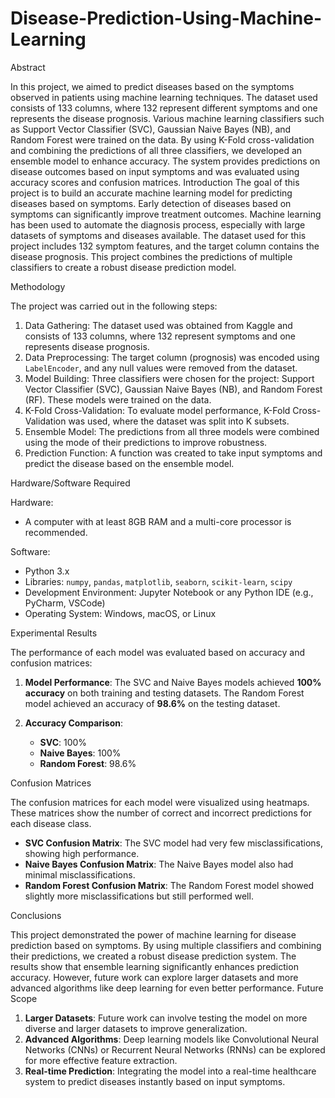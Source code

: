 # Disease-Prediction-Using-Machine-Learning

Abstract

In this project, we aimed to predict diseases based on the symptoms observed in patients using machine learning techniques. The dataset used consists of 133 columns, where 132 represent different symptoms and one represents the disease prognosis. Various machine learning classifiers such as Support Vector Classifier (SVC), Gaussian Naive Bayes (NB), and Random Forest were trained on the data. By using K-Fold cross-validation and combining the predictions of all three classifiers, we developed an ensemble model to enhance accuracy. The system provides predictions on disease outcomes based on input symptoms and was evaluated using accuracy scores and confusion matrices.
Introduction
The goal of this project is to build an accurate machine learning model for predicting diseases based on symptoms. Early detection of diseases based on symptoms can significantly improve treatment outcomes. Machine learning has been used to automate the diagnosis process, especially with large datasets of symptoms and diseases available. The dataset used for this project includes 132 symptom features, and the target column contains the disease prognosis. This project combines the predictions of multiple classifiers to create a robust disease prediction model.

Methodology

The project was carried out in the following steps:

1. Data Gathering: The dataset used was obtained from Kaggle and consists of 133 columns, where 132 represent symptoms and one represents disease prognosis.
2. Data Preprocessing: The target column (prognosis) was encoded using `LabelEncoder`, and any null values were removed from the dataset.
3. Model Building: Three classifiers were chosen for the project: Support Vector Classifier (SVC), Gaussian Naive Bayes (NB), and Random Forest (RF). These models were trained on the data.
4. K-Fold Cross-Validation: To evaluate model performance, K-Fold Cross-Validation was used, where the dataset was split into K subsets.
5. Ensemble Model: The predictions from all three models were combined using the mode of their predictions to improve robustness.
6. Prediction Function: A function was created to take input symptoms and predict the disease based on the ensemble model.



Hardware/Software Required

Hardware:

- A computer with at least 8GB RAM and a multi-core processor is recommended.

Software:

- Python 3.x
- Libraries: `numpy`, `pandas`, `matplotlib`, `seaborn`, `scikit-learn`, `scipy`
- Development Environment: Jupyter Notebook or any Python IDE (e.g., PyCharm, VSCode)
- Operating System: Windows, macOS, or Linux

  
Experimental Results

The performance of each model was evaluated based on accuracy and confusion matrices:

1. **Model Performance**: The SVC and Naive Bayes models achieved **100% accuracy** on both training and testing datasets. The Random Forest model achieved an accuracy of **98.6%** on the testing dataset.

2. **Accuracy Comparison**:
   - **SVC**: 100%
   - **Naive Bayes**: 100%
   - **Random Forest**: 98.6%

Confusion Matrices

The confusion matrices for each model were visualized using heatmaps. These matrices show the number of correct and incorrect predictions for each disease class.

- **SVC Confusion Matrix**: The SVC model had very few misclassifications, showing high performance.
- **Naive Bayes Confusion Matrix**: The Naive Bayes model also had minimal misclassifications.
- **Random Forest Confusion Matrix**: The Random Forest model showed slightly more misclassifications but still performed well.



Conclusions

This project demonstrated the power of machine learning for disease prediction based on symptoms. By using multiple classifiers and combining their predictions, we created a robust disease prediction system. The results show that ensemble learning significantly enhances prediction accuracy. However, future work can explore larger datasets and more advanced algorithms like deep learning for even better performance.
Future Scope
1. **Larger Datasets**: Future work can involve testing the model on more diverse and larger datasets to improve generalization.
2. **Advanced Algorithms**: Deep learning models like Convolutional Neural Networks (CNNs) or Recurrent Neural Networks (RNNs) can be explored for more effective feature extraction.
3. **Real-time Prediction**: Integrating the model into a real-time healthcare system to predict diseases instantly based on input symptoms.

